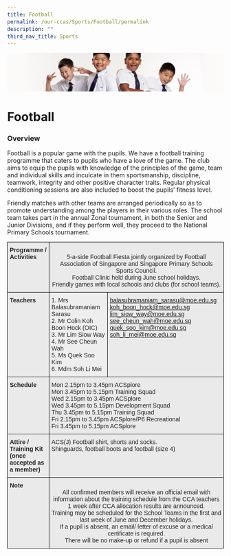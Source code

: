 ```yaml
---
title: Football
permalink: /our-ccas/Sports/Football/permalink
description: ""
third_nav_title: Sports
---
```

![](/images/Sub-banner2.jpg)

Football
========

### Overview

Football is a popular game with the pupils. We have a football training programme that caters to pupils who have a love of the game. The club aims to equip the pupils with knowledge of the principles of the game, team and individual skills and inculcate in them sportsmanship, discipline, teamwork, integrity and other positive character traits. Regular physical conditioning sessions are also included to boost the pupils’ fitness level.

  

Friendly matches with other teams are arranged periodically so as to promote understanding among the players in their various roles. The school team takes part in the annual Zonal tournament, in both the Senior and Junior Divisions, and if they perform well, they proceed to the National Primary Schools tournament.

<style type="text/css">
.tg  {border-collapse:collapse;border-spacing:0;}
.tg td{border-color:black;border-style:solid;border-width:1px;font-family:Arial, sans-serif;font-size:14px;
  overflow:hidden;padding:10px 5px;word-break:normal;}
.tg th{border-color:black;border-style:solid;border-width:1px;font-family:Arial, sans-serif;font-size:14px;
  font-weight:normal;overflow:hidden;padding:10px 5px;word-break:normal;}
.tg .tg-8l4p{background-color:#EAEAEA;color:#232323;text-align:left;vertical-align:top}
.tg .tg-exxo{background-color:#EAEAEA;color:#21088A;text-align:left;vertical-align:top}
.tg .tg-bt94{background-color:#EAEAEA;color:#232323;font-weight:bold;text-align:left;vertical-align:top}
.tg .tg-rlhx{background-color:#EAEAEA;color:#232323;text-align:center;vertical-align:top}
.tg .tg-zpyo{background-color:#EEE;color:#232323;text-align:left;vertical-align:top}
</style>
<table class="tg">
<thead>
  <tr>
    <th class="tg-bt94">Programme / <br>Activities</th>
    <th class="tg-rlhx" colspan="2"><br>5-a-side Football Fiesta jointly organized by Football Association of Singapore and Singapore Primary Schools Sports Council.<br>Football Clinic held during June school holidays.<br>Friendly games with local schools and clubs (for school teams).<br></th>
  </tr>
</thead>
<tbody>
  <tr>
    <td class="tg-bt94">Teachers<br><br><br><br><br><br></td>
    <td class="tg-zpyo"><span style="background-color:#EEE">1. Mrs Balasubramaniam Sarasu</span><br><span style="background-color:#EEE">2. Mr Colin Koh Boon Hock (OIC)</span><br><span style="background-color:#EEE">3. Mr Lim Siow Way</span><br><span style="background-color:#EEE">4. Mr See Cheun Wah</span><br><span style="background-color:#EEE">5. Ms Quek Soo Kim</span><br><span style="background-color:#EEE">6. Mdm Soh Li Mei</span><br></td>
    <td class="tg-exxo"><a href="mailto:balasubramaniam_sarasu@moe.edu.sg">balasubramaniam_sarasu@moe.edu.sg</a><br><a href="mailto:koh_boon_hock@moe.edu.sg">koh_boon_hock@moe.edu.sg</a><br><a href="mailto:lim_siow_way@moe.edu.sg">lim_siow_way@moe.edu.sg</a><br><a href="mailto:see_cheun_wah@moe.edu.sg">see_cheun_wah@moe.edu.sg</a><br><a href="mailto:quek_soo_kim@moe.edu.sg">quek_soo_kim@moe.edu.sg</a><br><a href="mailto:soh_li_mei@moe.edu.sg">soh_li_mei@moe.edu.sg</a></td>
  </tr>
  <tr>
    <td class="tg-bt94">Schedule<br><br><br><br><br><br></td>
    <td class="tg-8l4p" colspan="2">Mon 2.15pm to 3.45pm ACSplore<br>Mon 3.45pm to 5.15pm Training Squad<br>Wed 2.15pm to 3.45pm ACSplore<br>Wed 3.45pm to 5.15pm Development Squad<br>Thu 3.45pm to 5.15pm Training Squad<br>Fri 2.15pm to 3.45pm ACSplore/P6 Recreational<br>Fri 3.45pm to 5.15pm ACSplore</td>
  </tr>
  <tr>
    <td class="tg-bt94">Attire / Training Kit (once accepted as a member)</td>
    <td class="tg-8l4p" colspan="2"><span style="color:#232323">ACS(J) Football shirt, shorts and socks.</span><br><span style="color:#232323">Shinguards, football boots and football (size 4)</span></td>
  </tr>
  <tr>
    <td class="tg-bt94">Note<br><br><br><br></td>
    <td class="tg-rlhx" colspan="2"><br>All confirmed members will receive an official email with information about the training schedule from the CCA teachers 1 week after CCA allocation results are announced.<br>Training may be scheduled for the School Teams in the first and last week of June and December holidays.<br>If a pupil is absent, an email/ letter of excuse or a medical certificate is required.<br>There will be no make-up or refund if a pupil is absent</td>
  </tr>
</tbody>
</table>